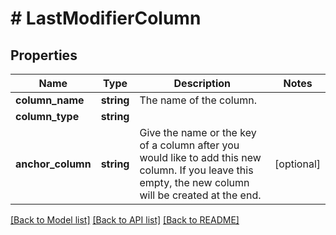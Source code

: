 # # LastModifierColumn

## Properties

Name | Type | Description | Notes
------------ | ------------- | ------------- | -------------
**column_name** | **string** | The name of the column. |
**column_type** | **string** |  |
**anchor_column** | **string** | Give the name or the key of a column after you would like to add this new column. If you leave this empty, the new column will be created at the end. | [optional]

[[Back to Model list]](../../README.md#models) [[Back to API list]](../../README.md#endpoints) [[Back to README]](../../README.md)
